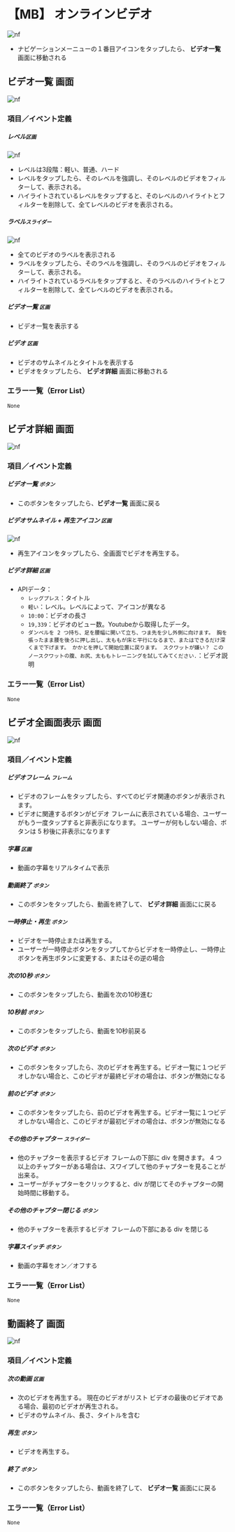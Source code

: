 # 【MB】 **オンラインビデオ**

![nf](image/jp/mb/105online-video/navigation.png)

- ナビゲーションメーニューの１番目アイコンをタップしたら、 **ビデオ一覧** 画面に移動される

## **ビデオ一覧** 画面

![nf](image/jp/mb/105online-video/video-list.png)

### 項目／イベント定義

##### レベル`区画`

![nf](image/jp/mb/105online-video/level.png)

- レベルは3段階：軽い、普通、ハード
- レベルをタップしたら、そのレベルを強調し、そのレベルのビデオをフィルターして、表示される。
- ハイライトされているレベルをタップすると、そのレベルのハイライトとフィルターを削除して、全てレベルのビデオを表示される。

##### ラベル`スライダー`

![nf](image/jp/mb/105online-video/label.png)

- 全てのビデオのラベルを表示される
- ラベルをタップしたら、そのラベルを強調し、そのラベルのビデオをフィルターして、表示される。
- ハイライトされているラベルをタップすると、そのラベルのハイライトとフィルターを削除して、全てレベルのビデオを表示される。

##### ビデオ一覧   `区画`

- ビデオ一覧を表示する

##### ビデオ `区画`

- ビデオのサムネイルとタイトルを表示する
- ビデオをタップしたら、 **ビデオ詳細** 画面に移動される

### エラー一覧（Error List）

`None`

## **ビデオ詳細** 画面

![nf](image/jp/mb/105online-video/video-detail.png)

### 項目／イベント定義

##### ビデオ一覧 `ボタン`

- このボタンをタップしたら、**ビデオ一覧** 画面に戻る

##### ビデオサムネイル + 再生アイコン `区画`

![nf](image/jp/mb/105online-video/play.png)

- 再生アイコンをタップしたら、全画面でビデオを再生する。

##### ビデオ詳細   `区画`

- APIデータ：
    - `レッグプレス`：タイトル
    - `軽い`：レベル。レベルによって、アイコンが異なる
    - `10:00`：ビデオの長さ
    - `19,339`：ビデオのビュー数。Youtubeから取得したデータ。
    - `ダンベルを 2 つ持ち、足を腰幅に開いて立ち、つま先を少し外側に向けます。 胸を張ったまま腰を後ろに押し出し、太ももが床と平行になるまで、またはできるだけ深くまで下げます。 かかとを押して開始位置に戻ります。 スクワットが嫌い？ このノースクワットの腹、お尻、太ももトレーニングを試してみてください.`：ビデオ説明

### エラー一覧（Error List）

`None`

## **ビデオ全画面表示** 画面

![nf](image/jp/mb/105online-video/full-screen.png)

### 項目／イベント定義

##### ビデオフレーム `フレーム`

- ビデオのフレームをタップしたら、すべてのビデオ関連のボタンが表示されます。
- ビデオに関連するボタンがビデオ フレームに表示されている場合、ユーザーがもう一度タップすると非表示になります。 ユーザーが何もしない場合、ボタンは 5 秒後に非表示になります

##### 字幕 `区画`

- 動画の字幕をリアルタイムで表示

##### 動画終了   `ボタン`

- このボタンをタップしたら、動画を終了して、 **ビデオ詳細** 画面にに戻る

##### 一時停止・再生 `ボタン`

- ビデオを一時停止または再生する。 
- ユーザーが一時停止ボタンをタップしてからビデオを一時停止し、一時停止ボタンを再生ボタンに変更する、またはその逆の場合

##### 次の10秒   `ボタン`

- このボタンをタップしたら、動画を次の10秒進む

##### 10秒前   `ボタン`

- このボタンをタップしたら、動画を10秒前戻る

##### 次のビデオ   `ボタン`

- このボタンをタップしたら、次のビデオを再生する。ビデオ一覧に１つビデオしかない場合と、このビデオが最終ビデオの場合は、ボタンが無効になる

##### 前のビデオ   `ボタン`

- このボタンをタップしたら、前のビデオを再生する。ビデオ一覧に１つビデオしかない場合と、このビデオが最初ビデオの場合は、ボタンが無効になる

##### その他のチャプター    `スライダー`

- 他のチャプターを表示するビデオ フレームの下部に div を開きます。 4 つ以上のチャプターがある場合は、スワイプして他のチャプターを見ることが出来る。
- ユーザーがチャプターをクリックすると、div が閉じてそのチャプターの開始時間に移動する。

##### その他のチャプター閉じる   `ボタン`

- 他のチャプターを表示するビデオ フレームの下部にある div を閉じる

##### 字幕スイッチ   `ボタン`

- 動画の字幕をオン／オフする

### エラー一覧（Error List）

`None`

## **動画終了** 画面

![nf](image/jp/mb/105online-video/end-video.png)

### 項目／イベント定義

##### 次の動画 `区画`

- 次のビデオを再生する。 現在のビデオがリスト ビデオの最後のビデオである場合、最初のビデオが再生される。
- ビデオのサムネイル、長さ、タイトルを含む

##### 再生   `ボタン`

- ビデオを再生する。 

##### 終了 `ボタン`

- このボタンをタップしたら、動画を終了して、 **ビデオ一覧** 画面にに戻る

### エラー一覧（Error List）

`None`